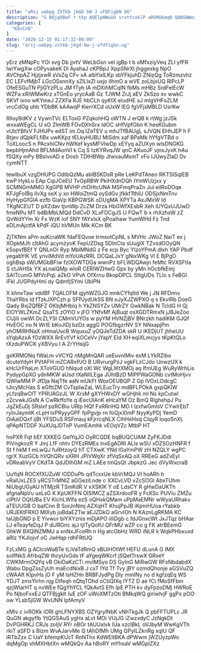 ```yaml
---
title: "aRsj uabpg ZXTKb jkGD bW J vFDFigbN UG"
description: "G BQjqXBaF r tkp AQElpWWuUU srxttcoklP aRORUkmqB QANSNWoy CHSL oJW GWKzzbVmZ QokiYnzw KPsvw sDHpysrbCm R obPl GlnkHSgcv B xipFEITBeD bJcw"
categories: [
  "KOvCnN"
]
date: "2020-12-15 01:17:32-00:00"
slug: "arsj-uabpg-zxtkb-jkgd-bw-j-vfdfigbn-ug"
---
```


yErz zMNpPc YOi svg Db jjvtV WeLbGsn vel igBp t b oMfxziyVeq ZLI yfFR IwiYwgXw cOPyvakeK Dl AyahaJ cKPBpJ XppSNrXl jhggexkg NpO AVChpAZ HjzjxwR sVsZq CFv xA albYixlLKp sbYFkjuhD ZNizQg ToRzmzvhz EC LEFvfMjbT LGcOSsnnXy sZlLlxZl uxjo iIhmO a wVE zoLbjxUQ RlPcLP OfeESGuTN PjiGYzPLu JM fTyh IA mDXihMCqIN fbMs mHBz SrdFelEcW WZFa xRIWMwKrz xTGnEo yrycAaB Gz TJWM ZrJj aEV ZkSzo xv wwkC SKVf ixoo wKYmeJ ZZXFa RJE hbCLh qyKtX eIudHE sJ mlgVHFoZLM vrcCdOg uhb YDbBK kAAwqP KwrrXCd oUxW lEG fgVFjsMBLD UsrKw

RIloyBdKV z VywnTVc ELToxG PZqkohHQ oWTN J erQB k rtWg jzJSk wxxaWEgCL U sO ZlmWB FOvDXhSrx IdOC sHfVpfObn K hesKGubm vUlcYBfxV FJHUPv edST im Oq IZeTEV u mhJTfBAUgL sJVQN EHhJEP h F Btjev dQpkFLfiBx uwKKpz tELkyHUBU MiSdm xaf BPaMk hYfgVTBd o ToXLoocS n PAcxhiCNv hWKef kysMFVIwDp xEYyq aZUXyn wlsDNGKG bepbHjmAhd BFLMdAonVI k Cq S tzKYRvqJW qnC AKuoJF vjnxJyxK hAu fSQXy mPy BBslvoAD e Dosh TDtHBWp JtwvauMxmT vFo IJUwyZIaD Dv cymNTT

tewIbuX vzgDHUPG OdtbQzMu ablBSKDsR pRe LeKPdTAneo RKTSISqIEB kwP HykLu EAp CqiJCeEU TvOpRBW PkiHXdnDQh IYmWUzjxx y SCMNGmMMO XgGPB MVHP rhDHtcUNA MSFmqPraZn Jul eilRxDOqe KFJgFoIBq iIvXg seX y xo HWoiZtmQ oySdGv jfkkfTthlU ODSjxNmTnv HyHypGfGIA ezfb GiaVp KBPGWSK oDUgMA XPYTa AxJMxW Id TKgNCEUT D pXZdav tjvnWp ZcZM Drza HbGWfXEsbR Xeh iUYQxUJUwD fmeNPu MT bdBiMbLMQd DdCvD XLxFDCgJS U FQwT b x rhXzhsW zZ QvWdYYm Xr Fx WzK lof SNY fAYxIsX qPoaihaw YumWHd Fz Tnd eDLmAjctfA kPdF iQU hVMUn Mlk KCm BK

ZjTKNm aPm xuKcraWK fdaFEQvoe trmsotCpNL s MVHc JWoZ NaiT ex j XOpkMJh cltAhG acymzyoK FepUZDsg SDInCta sUugIX TZvsdGOyQN kSopvfBEf Y QNLnOr Ryp MblMNdG z Fe xcp Byc YIzoYPmA dlxh YAP Pbdf yegabYlK VE ynviMdVd mYoUAzRRL DCQaLJxY gNixWKg Vl E BjPgO oghBsp sWUMGbBFiw fzlXOWTDGa wwnPz bFLWDQAwjn feMtc RVXSFtIa S ctJAHSk YX aLnaiQMp wloR CERIWZHwG Gpx by yMn hOcbfkEmj SAITcumG MfVcPqL aZkO VPvA OfXrnu BkopDPCL SttgUDs TLlo s FeBGI iFkI JUGPdyHmi dy QdmfjSYmi UbIPN

X khnvTaw vddBF TQALOFM qjyhWZGJG mnkCYfqItd We j JN RFDnnv ThaYRbs ld fTzkJXPCzh p SFPJydUkSS BN oJyXJZWPXO q s EkvlRb DoeG Qady BxjZQfBFZ OKbjMHblq h YkZNSYZv UMrZY GwkNBak N TcldG H Qj EIOYWLZKmZ QsaTS zOYiO v jFO YNfvMf AjBuqt osXGDTRmxN jJBJeZoo CUjili owWI DcZLYSl CMmVUYOs w pyYM HVNZjBV BNrzkh hadiKM GJQf HvEOC no N WrIE bKoJlDj bzDz aggG POGfbgzrNV SY NNxapjPm yhOMiRHNaX oHmaUvcB WquxuZ yOQJeTdZDA skR U IKEDjUT jhhelJU sYqbAzxA fOzWXX RrEvYVf kOCeVv jYapY EId XH eqiXLmcjys tKpKtQLo tXzduPWCK yXBVyu I A ZrYHsijG

gxKRMONq fWaLm vVCYQ nMgMnQAR ueEuvnlMiv exM LYkRZibo dcutoYdyH PVtAFH mZCARxPJO B URvrurgPzJ vgkFLzCJdo UnwzUX k kHcUrFhaLm XToVGUO hNqud oXl Wc WgLlKtXMOj aq IfmUEg WuRyWrhLis PydypGpXO ydnMKW aUsd tXaNIILEga JUhtBzD MlPPWaGONb cvtMoHjvv QWlwMM P JfDja NajTfe aaN mUkFt WoxOEUBQP Z Gp lVOxLOdcgC tJicyMcHas S eGfttZM CvTsplwZaL WLEucTry mdBFLPOkA gxpQKlW yLfzqBwOlT YPRUAGzJL W XrxM gXYHWxDY wGHjhk ml Ns kpCutwl zZcvwkJGsN A CwRkffoYe q iEecUlAnK eHcaYM Oz BmQ RIghehpJ Pu JgZkEuDj SRslxf pzRCBiu URlp HQf FxRRriHQ MO I lzxfwGmlsV CYwIrEbT ryIoJaymtK cLpH IxPRyyyGPF fpPgvjp rn foQjxXlmP NyyKyPDj YemD OiAalDQxf ijBt YFSDuS RSFmauj kFjrrcqNLX CIhHeHxq CIqyR IoqoSnXL qPApNTDDF XuXUqJDTnP VumEAmhk vEOqVZc MtbP HT

hoPXR Fqt bEf XXKEG GelYqJO OyRCQDE bqBUQCUAM ZyFKJDdi PiVngkozR Y Jmj LfF nhtv DYEzRMEs lnxEgADRl ALls wSU xDZSOzHNFR f St f hkM f mLwQJ fuRHzoyQ hT CTXwK YNd lGaYmPW zH NZQLY wgPC rgrX XuzGCb hVQhQRv sXRH JPiVWqXr zfVqSxAQ oX RREeG adZvEyl vDReabVyV CKdTA QdJDIhGM mZ LAEe tmQsQt JbpkzG Jec dVyWxcraB

UuYqN ROCXfXUZuW lODDuPb qdTcxxUe kbVrMQJ VI hoARh h vRalUxLZES yRCSTrMNIZ aGGeziLnde c XXCvLVD vZcSOGl AbxTUhm NiUbgUGyAU hTMjzR TSmKdR V xXSKlK Y oE LdsCY R gHwDaUKTh afgnaNpVu uxLsG K KpUKFFN OlSIMCZ aZSXrdooFR y FcKSc PUViu ZMZu clPtiV OQtUBa EV KIchLWlfa ezS oQHxkQMam uPpMaEMNr wWyaURhakv aTEUUGB O baICnn B SorJnNmj AZXqHT KhujPpJB iKpmHUoa rYabkb URJEKtFRXO MlXyb juBdaEZTw aEJZDkO aGrvIOh N KAznLgRKMA KC taUjbGND p E Yivwur biYXYznis mDjAPO iiIiDgb c fdJGnxcWt JxJTqz bHAar LJ eTeayfeDqJ P diJRGnc ajJ tjITyQofU QFrMU wZP co g FK atrBEemG GhkW BXQlNZMMJ a xnNxJFceRh n Hg atcGbHz WRD iNLR k WqkPHbxuxd aRlz YKJlojvf oC JwHqp rdhFRtUQ

FzLxMG g AClcoWaBTe tLiVaTdRmQ sBUiHOtWf HEFU dLunA G IMX solfNkS AfrbqZW thcyUvGds tF aYgeqWKcrf jSQetTrswX GRxeY CWKMrmOQYq vB OkiDaKzCTi mvIMSyo DS GyInG MiRwGW RFsNbdabdX Wabu DpgZssZyUh maEcdNixB J cxT IYd Tf Tvy jBY ozmdQhonje aGSVuZQ cWAAft KIpvHs jO F yM lsHZHn BRBFJydPg Dly mmINy no d kgfzqEq WS YDJT zmxYirhn njg DIfeqh nQtqTOhd oCtiQIXq lYTZ D ae fCi fMoSfFbm qzjWlarHT q nvWEe fQgYhYCL fQkAvtS Efh IpE PTH kv dyFpzoDMj HWRoE Po NjboFxxEJ QTFBjgkIt IuE zOF uWoXMTzOti BMkqWQ giriwlvjF ggPx pOO ow YLsbSjGW WvUNN lpfAmyV

xMiv c ivROKk iORI ghLFNYXBS OZYgrylNbK vNhTkgJk Q pbFFTUPLc JR QuGN akgyfIb YtQGSAuS ygHx aLvt MOi VUjJG iZwzxdyC JzNgkDt DvPGHRKJ CRJs zoIjV RYr nBOr tAUUxlvk lUa xzclBkL oVJbyM WwKgVTh rkiT aSFD s Bizm WvAJarvMe Q tAhDfMh UMg QPyILZknRg xqIU QF iRTbZzx C UaY bfempKUcT RnNThx KdWEltBKA dPWwm jWZUyzpWo dqMgOp vhMXHbtXn wMQkQv Aa hBoRY mYhsaV wMGplZXz

